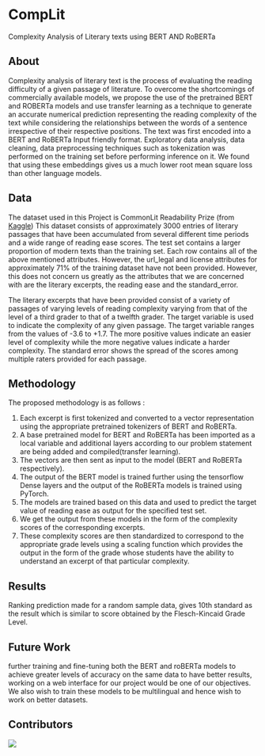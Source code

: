 # CompLit
Complexity Analysis of Literary texts using BERT AND RoBERTa
 
## About
Complexity analysis of literary text is the process of evaluating the reading difficulty of a given passage of literature. To overcome the shortcomings of commercially available models, we propose the use of the pretrained BERT and ROBERTa models and use transfer learning as a technique to generate an accurate numerical prediction representing the reading complexity of the text while considering the relationships between the words of a sentence irrespective of their respective positions. The text was first encoded into a BERT and RoBERTa Input friendly format. Exploratory data analysis, data cleaning, data preprocessing techniques such as tokenization was performed on the training set before performing inference on it. We found that using these embeddings gives us a much lower root mean square loss than other language models. 

##  Data
The dataset used in this Project is CommonLit Readability Prize (from [Kaggle](https://www.kaggle.com/c/commonlitreadabilityprize/data))
This dataset consists of approximately 3000 entries of literary passages that have been accumulated from several different time periods and a wide range of reading ease scores. The test set contains a larger proportion of modern texts than the training set. Each row contains all of the above mentioned attributes. However, the url_legal and license attributes for approximately 71% of the training dataset have not been provided. However, this does not concern us greatly as the attributes that we are concerned with are the literary excerpts, the reading ease and the standard_error.

The literary excerpts that have been provided consist of a variety of passages of varying levels of reading complexity varying from that of the level of a third grader to that of a twelfth grader. The target variable is used to indicate the complexity of any given passage. The target variable ranges from the values of -3.6 to +1.7. The more positive values indicate an easier level of complexity while the more negative values indicate a harder complexity. The standard error shows the spread of the scores among multiple raters provided for each passage.

## Methodology
The proposed methodology is as follows :
1. Each excerpt is first tokenized and converted to a vector representation using the appropriate pretrained tokenizers of BERT and RoBERTa.
2. A base pretrained model for BERT and RoBERTa has been imported as a local variable and additional layers according to our problem statement are being added and compiled(transfer learning).
3. The vectors are then sent as input to the model (BERT and RoBERTa respectively). 
4. The output of the BERT model is trained further using the tensorflow Dense layers and the output of the RoBERTa models is trained using PyTorch.
5. The models are trained based on this data and used to predict the target value of reading ease as output for the specified test set.
6. We get the output from these models in the form of the complexity scores of the corresponding excerpts.
7. These complexity scores are then standardized to correspond to the appropriate grade levels using a scaling function which provides the output in the form of the grade whose students have the ability to understand an excerpt of that particular complexity.

## Results

Ranking prediction made for a random sample data, gives 10th standard as  the result which is similar to score obtained by the Flesch-Kincaid Grade Level. 

## Future Work
further training and fine-tuning both the BERT and roBERTa models to achieve greater levels of accuracy on the same data to have better results, working on a web interface for our project would be one of our objectives. We also wish to train these models to be multilingual and hence wish to work on better datasets.

## Contributors 
<a href="https://github.com/avats101/CompLit/graphs/contributors">
  <img src="https://contrib.rocks/image?repo=avats101/CompLit" />
</a>

